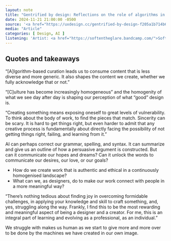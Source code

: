 ```yaml
---
layout: note
title: "Gentrified by design: Reflections on the role of algorithms in creative work."
date: 2024-11-21 21:00:00 -0500
source: '<a href="https://uxdesign.cc/gentrified-by-design-f205a1b714b6">Kristina Gushcheva-Keippilä on Medium</a>, November 3, 2024'
media: "Article"
categories: [ Design, AI ]
listening: 'Artist: <a href="https://softentheglare.bandcamp.com/">Soften the Glare</a>; Album: Making Faces'
---
```


## Quotes and takeaways

“[A]lgorithm-based curation leads us to consume content that is less diverse and more generic. It also shapes the content we create, whether we fully acknowledge that or not.”

“[C]ulture has become increasingly homogeneous” and the homogenity of what we see day after day is shaping our perception of what “good” design is.

“Creating something means exposing oneself to great levels of vulnerability. To think about the body of work, to find the pieces that match. Sincerity can be scary. It is hard to get things right, but even harder to admit that any creative process is fundamentally about directly facing the possibility of not getting things right, failing, and learning from it.”

AI can perhaps correct our grammar, spelling, and syntax. It can summarize and give us an outline of how a persuasive argument is constructed. But can it communicate our hopes and dreams? Can it unlock the words to communicate our desires, our love, or our goals?

+ How do we create work that is authentic and ethical in a continuously homogenised landscape?
+ What can we, as designers, do to make our work connect with people in a more meaningful way?

“There’s nothing tedious about finding joy in overcoming formidable challenges, in applying your knowledge and skill to craft something, and, yes, struggling along the way. Frankly, I find this to be the most rewarding and meaningful aspect of being a designer and a creator. For me, this is an integral part of learning and evolving as a professional, as an individual.”

We struggle with makes us human as we start to give more and more over to be done by the machines we have created in our own image.
